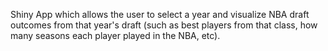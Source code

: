 Shiny App which allows the user to select a year and visualize NBA draft outcomes from that year's draft (such as best players from that class, how many seasons each player played in the NBA, etc).
